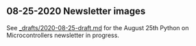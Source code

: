 ## 08-25-2020 Newsletter images

See [_drafts/2020-08-25-draft.md](../../_drafts/2020-08-25-draft.md) for the August 25th Python on Microcontrollers newsletter in progress.
